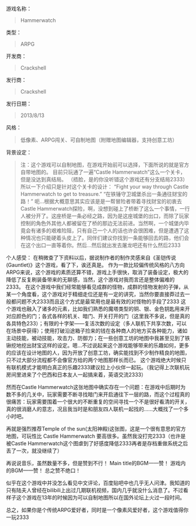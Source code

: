 游戏名称：
> Hammerwatch

类型：
> ARPG

开发商：
> Crackshell

发行商：
> Crackshell

发行日期：
> 2013/8/13

风格：
> 低像素、ARPG闯关、可自制地图（附赠地图编辑器，支持创意工坊）

背景设定：
> 注：这个游戏可以自制地图，在游戏开始前可以选择，下面所说的就是官方自带地图的。
> 目前只玩通了一遍“Castle Hammerwatch”这么一个关卡，但是没达到真结局。
（捂脸，是的你没听错这个游戏还有分支结局2333）
所以一下介绍只是针对这个关卡的设计：
“Fight your way through Castle Hammerwatch to get to treasure.”
“在铁锤守卫城堡杀出一条通往财宝的路！”
呃...根据大概意思其实应该是是一帮冒险者带着寻找财宝的初衷去Castle Hammerwatch探险，啊，没想到碰上了桥断了这么一个事情，一行人被分开了。这座桥是一条必经之路，因为是这座城堡的出口，而除了玩家控制的角色外其他人都被留在了桥的那边无法前进。当然啊，一个城堡内毕竟会有诸多的艰难险阻，只有自己一个人的话也许会很困难，但是遭遇了这种情况也只能硬着头皮上了。同伴们建议你找到一条能够回去的路，他们会在这个出口一直等着你。然后...然后就出发去屠龙吧还有什么然后2333

个人感受：
在稍微查了下资料以后，据说制作者的制作灵感来自《圣铠传说(Gauntlet)》这个游戏，看了下，诶还真是。
作为一款比较偏传统风格的八方向ARPG来说，这个游戏的素质还算不错，游戏上手很快，取消了装备设定，极大的降低了反复刷装备带来的无聊感，当然，这个游戏对我而言还是整体偏难的2333。
在这个游戏中我们经常能够看见成群的怪物，成群的怪物发射的子弹，从某一个角度看，这个游戏对于精细走位还是有一定的讲究，当然你要直接莽过去一般都问题不大2333而且这个方式是最常用也是最有效的对怪物的手段了2333
这个游戏也融入了诸多的元素，比如我们熟悉的魔塔类型的铜、银、金色钥匙用来开对应颜色的门；各式各样的机关、暗门、开关打开的门（这里我不多说，但是真的各具特色233）；有限的十字架——复活次数的设定（多人联机下共享次数，可以在场景中获得）；使用打破沿途箱子捡来的钱在各种商人的地方买各种能力，诸如主动技能，被动技能，攻击力、防御力；在一些创意工坊的地图中我甚至见到了铁锹挖地挖出财宝这样的设定。嗯...不过说起来这个游戏能够带来的乐趣如何，更多的应该在设计地图的人，因为开放了创意工坊，确实能找到不少制作精良的地图，只不过大部分流程都不会像官方给的两个地图那样长而已。
这个游戏绝大时候只有联机模式才能明白真正的乐趣2333建议拉上小伙伴一起玩。（我记得上次联机玩房间里进来了个巴西和日本友人一起搞来着，英语交流2333）

然而在Castle Hammerwatch这张地图中确实存在一个问题：在游戏中后期时为数不多的几关中，玩家需要不断寻找暗门来开启通往下一层的路，而这个过程真的很痛苦：玩家需要围着一个很大的不断重复的空间寻找一个不是很好看清的开关，真的很消磨人的意志，况且我当时是和朋友四人联机一起找的......大概找了一个多小时吧。

再就是强烈推荐Temple of the sun(太阳神殿)这张图，这是一个很有意思的官方地图，可玩性比 Castle Hammerwatch 要高很多。虽然我没打完2333（也许是被Castle Hammerwatch这个图虐到了好感度降低2333再者是存档重做系统之后丢了一次，就没继续了）

再说说音乐，虽然数量不多，但是赞到不行！
Main title的BGM——赞！
游戏内的BGM——赞！
总之赞不绝口！

似乎在这个游戏中并没怎么看见中文评论，百度贴吧中也几乎无人问津。我知道的只有陆夫人曾经在bilibili上出过几期联机视频，国内几乎就没什么消息了。不过看样子这个游戏在13年的时候因为可以自制地图所以在国外论坛上火过一段时间。

总之，如果你是个传统ARPG爱好者，同时是一个像素风爱好者，这个游戏值得你一玩2333

